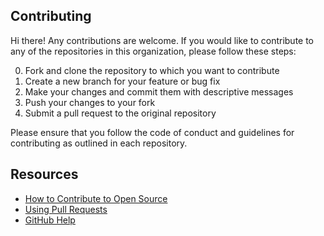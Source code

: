 ## Contributing

Hi there! Any contributions are welcome. If you would like to contribute to any of the repositories in this organization, please follow these steps:

0. Fork and clone the repository to which you want to contribute
2. Create a new branch for your feature or bug fix
3. Make your changes and commit them with descriptive messages
4. Push your changes to your fork
5. Submit a pull request to the original repository

Please ensure that you follow the code of conduct and guidelines for contributing as outlined in each repository.

## Resources

- [How to Contribute to Open Source](https://opensource.guide/how-to-contribute/)
- [Using Pull Requests](https://help.github.com/articles/about-pull-requests/)
- [GitHub Help](https://help.github.com)
